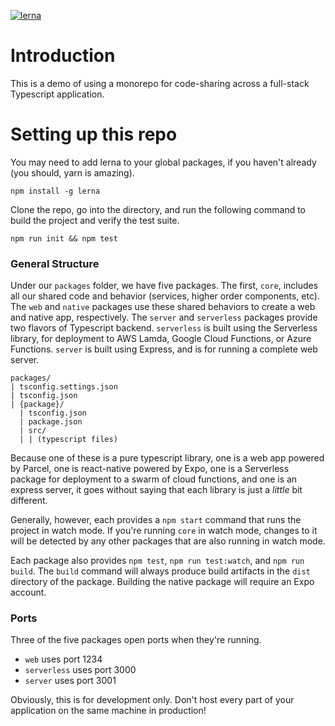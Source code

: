 [![lerna](https://img.shields.io/badge/maintained%20with-lerna-cc00ff.svg)](https://lernajs.io/)

# Introduction

This is a demo of using a monorepo for code-sharing across a full-stack Typescript application.

# Setting up this repo

You may need to add lerna to your global packages, if you haven't already (you should, yarn is amazing).

```
npm install -g lerna
```

Clone the repo, go into the directory, and run the following command to build the project and verify the test suite.

```
npm run init && npm test
```

### General Structure

Under our `packages` folder, we have five packages. The first, `core`, includes all our shared code and behavior (services, higher order components, etc). The `web` and `native` packages use these shared behaviors to create a web and native app, respectively. The `server` and `serverless` packages provide two flavors of Typescript backend. `serverless` is built using the Serverless library, for deployment to AWS Lamda, Google Cloud Functions, or Azure Functions. `server` is built using Express, and is for running a complete web server.

```
packages/
| tsconfig.settings.json
| tsconfig.json
| {package}/
  | tsconfig.json
  | package.json
  | src/
  | | (typescript files)
```

Because one of these is a pure typescript library, one is a web app powered by Parcel, one is react-native powered by Expo, one is a Serverless package for deployment to a swarm of cloud functions, and one is an express server, it goes without saying that each library is just a _little_ bit different.

Generally, however, each provides a `npm start` command that runs the project in watch mode. If you're running `core` in watch mode, changes to it will be detected by any other packages that are also running in watch mode.

Each package also provides `npm test`, `npm run test:watch`, and `npm run build`. The `build` command will always produce build artifacts in the `dist` directory of the package. Building the native package will require an Expo account.

### Ports

Three of the five packages open ports when they're running.

- `web` uses port 1234
- `serverless` uses port 3000
- `server` uses port 3001

Obviously, this is for development only. Don't host every part of your application on the same machine in production!
